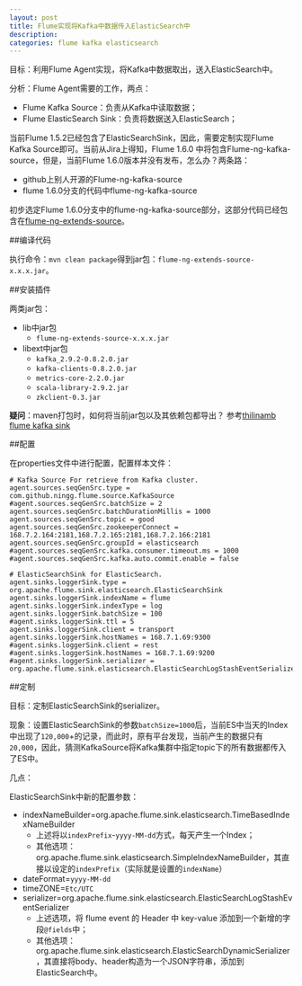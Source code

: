 ```yaml
---
layout: post
title: Flume实现将Kafka中数据传入ElasticSearch中
description: 
categories: flume kafka elasticsearch
---
```


目标：利用Flume Agent实现，将Kafka中数据取出，送入ElasticSearch中。

分析：Flume Agent需要的工作，两点：

* Flume Kafka Source：负责从Kafka中读取数据；
* Flume ElasticSearch Sink：负责将数据送入ElasticSearch；

当前Flume 1.5.2已经包含了ElasticSearchSink，因此，需要定制实现Flume Kafka Source即可。当前从Jira上得知，Flume 1.6.0 中将包含Flume-ng-kafka-source，但是，当前Flume 1.6.0版本并没有发布，怎么办？两条路：

* github上别人开源的Flume-ng-kafka-source
* flume 1.6.0分支的代码中flume-ng-kafka-source

初步选定Flume 1.6.0分支中的flume-ng-kafka-source部分，这部分代码已经包含在[flume-ng-extends-source][flume-ng-extends-source]。

##编译代码

执行命令：`mvn clean package`得到jar包：`flume-ng-extends-source-x.x.x.jar`。


##安装插件

两类jar包：

* lib中jar包
	* `flume-ng-extends-source-x.x.x.jar`
* libext中jar包
	* `kafka_2.9.2-0.8.2.0.jar`
	* `kafka-clients-0.8.2.0.jar`
	* `metrics-core-2.2.0.jar`
	* `scala-library-2.9.2.jar`
	* `zkclient-0.3.jar`

**疑问**：maven打包时，如何将当前jar包以及其依赖包都导出？
参考[thilinamb flume kafka sink](https://github.com/thilinamb/flume-ng-kafka-sink)

##配置

在properties文件中进行配置，配置样本文件：

	# Kafka Source For retrieve from Kafka cluster.
	agent.sources.seqGenSrc.type = com.github.ningg.flume.source.KafkaSource
	#agent.sources.seqGenSrc.batchSize = 2
	agent.sources.seqGenSrc.batchDurationMillis = 1000
	agent.sources.seqGenSrc.topic = good
	agent.sources.seqGenSrc.zookeeperConnect = 168.7.2.164:2181,168.7.2.165:2181,168.7.2.166:2181
	agent.sources.seqGenSrc.groupId = elasticsearch
	#agent.sources.seqGenSrc.kafka.consumer.timeout.ms = 1000
	#agent.sources.seqGenSrc.kafka.auto.commit.enable = false

	# ElasticSearchSink for ElasticSearch.
	agent.sinks.loggerSink.type = org.apache.flume.sink.elasticsearch.ElasticSearchSink
	agent.sinks.loggerSink.indexName = flume
	agent.sinks.loggerSink.indexType = log
	agent.sinks.loggerSink.batchSize = 100
	#agent.sinks.loggerSink.ttl = 5
	agent.sinks.loggerSink.client = transport
	agent.sinks.loggerSink.hostNames = 168.7.1.69:9300
	#agent.sinks.loggerSink.client = rest
	#agent.sinks.loggerSink.hostNames = 168.7.1.69:9200
	#agent.sinks.loggerSink.serializer = org.apache.flume.sink.elasticsearch.ElasticSearchLogStashEventSerializer



##定制

目标：定制ElasticSearchSink的serializer。

现象：设置ElasticSearchSink的参数`batchSize=1000`后，当前ES中当天的Index中出现了`120,000`+的记录，而此时，原有平台发现，当前产生的数据只有`20,000`，因此，猜测KafkaSource将Kafka集群中指定topic下的所有数据都传入了ES中。


几点：

ElasticSearchSink中新的配置参数：

* indexNameBuilder=org.apache.flume.sink.elasticsearch.TimeBasedIndexNameBuilder
	* 上述将以`indexPrefix`-`yyyy-MM-dd`方式，每天产生一个Index；
	* 其他选项：org.apache.flume.sink.elasticsearch.SimpleIndexNameBuilder，其直接以设定的`indexPrefix`（实际就是设置的`indexName`）
* dateFormat=`yyyy-MM-dd`
* timeZONE=`Etc/UTC`
* serializer=org.apache.flume.sink.elasticsearch.ElasticSearchLogStashEventSerializer
	* 上述选项，将 flume event 的 Header 中 key-value 添加到一个新增的字段`@fields`中；
	* 其他选项：org.apache.flume.sink.elasticsearch.ElasticSearchDynamicSerializer，其直接将body、header构造为一个JSON字符串，添加到ElasticSearch中。














[NingG]:    						http://ningg.github.com  "NingG"
[flume-ng-extends-source]:			https://github.com/ningg/flume-ng-extends-source












